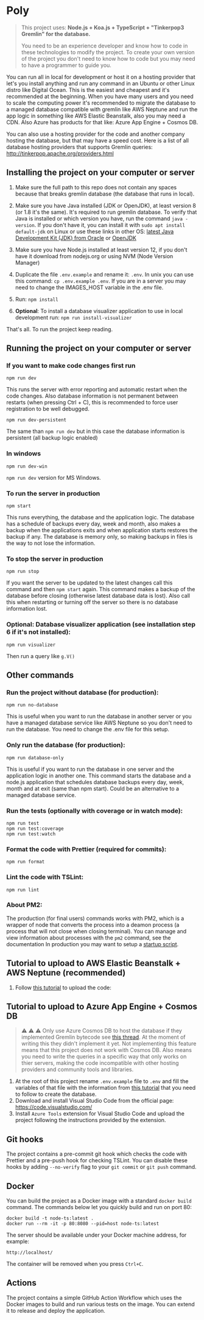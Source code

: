 # Poly

> This project uses: **Node.js + Koa.js + TypeScript + "Tinkerpop3 Gremlin" for the database.**
>
> You need to be an experience developer and know how to code in these technologies to modify the project. To create your own version of the project you don't need to know how to code but you may need to have a programmer to guide you.

You can run all in local for development or host it on a hosting provider that let's you install anything and run any command in an Ubuntu or other Linux distro like Digital Ocean. This is the easiest and cheapest and it's recommended at the beginning.
When you have many users and you need to scale the computing power it's recommended to migrate the database to a managed database compatible with gremlin like AWS Neptune and run the app logic in something like AWS Elastic Beanstalk, also you may need a CDN.
Also Azure has products for that like: Azure App Engine + Cosmos DB.

You can also use a hosting provider for the code and another company hosting the database, but that may have a speed cost. Here is a list of all database hosting providers that supports Gremlin queries:
http://tinkerpop.apache.org/providers.html

## Installing the project on your computer or server

1. Make sure the full path to this repo does not contain any spaces because that breaks gremlin database (the database that runs in local).

2. Make sure you have Java installed (JDK or OpenJDK), at least version 8 (or 1.8 it's the same). It's required to run gremlin database. To verify that Java is installed or which version you have, run the command `java -version`. If you don't have it, you can install it with `sudo apt install default-jdk` on Linux or use these links in other OS: [latest Java Development Kit (JDK) from Oracle](https://www.oracle.com/technetwork/java/javase/downloads/jdk8-downloads-2133151.html) or [OpenJDK](https://openjdk.java.net/)

3. Make sure you have Node.js installed at least version 12, if you don't have it download from nodejs.org or using NVM (Node Version Manager)

4. Duplicate the file `.env.example` and rename it: `.env`. In unix you can use this command: `cp .env.example .env`. If you are in a server you may need to change the IMAGES_HOST variable in the .env file.

5. Run: `npm install`

6. **Optional**: To install a database visualizer application to use in local development run: `npm run install-visualizer`

That's all.
To run the project keep reading.

## Running the project on your computer or server

### If you want to make code changes first run

```
npm run dev
```

This runs the server with error reporting and automatic restart when the code changes. Also database information is not permanent between restarts (when pressing Ctrl + C), this is recommended to force user registration to be well debugged.

```
npm run dev-persistent
```

The same than `npm run dev` but in this case the database information is persistent (all backup logic enabled)

### In windows

```
npm run dev-win
```

`npm run dev` version for MS Windows.

### To run the server in production

```
npm start
```

This runs everything, the database and the application logic. The database has a schedule of backups every day, week and month, also makes a backup when the applications exits and when application starts restores the backup if any. The database is memory only, so making backups in files is the way to not lose the information.

### To stop the server in production

```
npm run stop
```

If you want the server to be updated to the latest changes call this command and then `npm start` again.
This command makes a backup of the database before closing (otherwise latest database data is lost).
Also call this when restarting or turning off the server so there is no database information lost.

### **Optional**: Database visualizer application (see installation step 6 if it's not installed):

```
npm run visualizer
```

Then run a query like `g.V()`

## Other commands

### Run the project without database (for production):

```
npm run no-database
```

This is useful when you want to run the database in another server or you have a managed database service like AWS Neptune so you don't need to run the database. You need to change the .env file for this setup.

### Only run the database (for production):

```
npm run database-only
```

This is useful if you want to run the database in one server and the application logic in another one. This command starts the database and a node.js application that schedules database backups every day, week, month and at exit (same than npm start). Could be an alternative to a managed database service.

### Run the tests (optionally with coverage or in watch mode):

```
npm run test
npm run test:coverage
npm run test:watch
```

### Format the code with Prettier (required for commits):

```
npm run format
```

### Lint the code with TSLint:

```
npm run lint
```

### About PM2:

The production (for final users) commands works with PM2, which is a wrapper of node that converts the process into a deamon process (a process that will not close when closing terminal). You can manage and view information about processes with the `pm2` command, see the documentation
In production you may want to setup a [startup script](https://pm2.keymetrics.io/docs/usage/pm2-doc-single-page/#setup-startup-script).

## Tutorial to upload to AWS Elastic Beanstalk + AWS Neptune (recommended)

1. Follow [this tutorial](https://medium.com/@sommershurbaji/deploying-a-docker-container-to-aws-with-elastic-beanstalk-28adfd6e7e95) to upload the code:

## Tutorial to upload to Azure App Engine + Cosmos DB

> :warning: :warning: :warning: Only use Azure Cosmos DB to host the database if they implemented Gremlin bytecode see [this thread](https://feedback.azure.com/forums/263030-azure-cosmos-db/suggestions/33632779-support-gremlin-bytecode-to-enable-the-fluent-api?page=1&per_page=20). At the moment of writing this they didn't implement it yet. Not implementing this feature means that this project does not work with Cosmos DB. Also means you need to write the queries in a specific way that only works on thier servers, making the code incompatible with other hosting providers and community tools and libraries.

1. At the root of this project rename `.env.example` file to `.env` and fill the variables of that file with the information from [this tutorial](https://docs.microsoft.com/en-us/azure/cosmos-db/create-graph-nodejs#update-your-connection-string) that you need to follow to create the database.
2. Download and install Visual Studio Code from the official page: https://code.visualstudio.com/
3. Install `Azure Tools` extension for Visual Studio Code and upload the project following the instructions provided by the extension.

## Git hooks

The project contains a pre-commit git hook which checks the code with Prettier and a pre-push hook for checking TSLint. You can disable these hooks by adding `--no-verify` flag to your `git commit` or `git push` command.

## Docker

You can build the project as a Docker image with a standard `docker build` command. The commands below let you quickly build and run on port 80:

```
docker build -t node-ts:latest .
docker run --rm -it -p 80:8080 --pid=host node-ts:latest
```

The server should be available under your Docker machine address, for example:

```
http://localhost/
```

The container will be removed when you press `Ctrl+C`.

## Actions

The project contains a simple GitHub Action Workflow which uses the Docker images to build and run various tests on the image. You can extend it to release and deploy the application.
